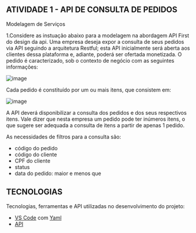 ## ATIVIDADE 1 - API DE CONSULTA DE PEDIDOS

Modelagem de Serviços

1.Considere as instuação abaixo para a modelagem na abordagem API First do design da api.
Uma empresa deseja expor a consulta de seus pedidos via API seguindo a arquitetura Restful;
esta API inicialmente será aberta aos clientes dessa plataforma e, adiante, poderá ser ofertada monetizada.
O pedido é caracterizado, sob o contexto de negócio com as seguintes informações:

![image](https://github.com/mamancio/Trabalho-1---API-de-Consulta-de-Pedidos/assets/41075397/7f91540b-cb2e-4ab5-a0b8-3106b88ef31e)

Cada pedido é constituído por um ou mais itens, que consistem em:

![image](https://github.com/mamancio/Trabalho-1---API-de-Consulta-de-Pedidos/assets/41075397/a7149221-8472-4bfc-8e35-e19434b58cc4)

A API deverá disponibilizar a consulta dos pedidos e dos seus respectivos itens.
Vale dizer que nesta empresa um pedido pode ter inúmeros itens, o que sugere ser adequada a consulta de itens a partir de apenas 1 pedido.

As necessidades de filtros para a consulta são:

* código do pedido
* código do cliente
* CPF do cliente
* status
* data do pedido: maior e menos que

## TECNOLOGIAS

Tecnologias, ferramentas e API utilizadas no desenvolvimento do projeto:

- [VS Code](https://code.visualstudio.com/) com [Yaml](https://docs.ansible.com/ansible/latest/reference_appendices/YAMLSyntax.html)
- [API](https://www.redhat.com/en/topics/api/what-is-a-rest-api)

<br>

